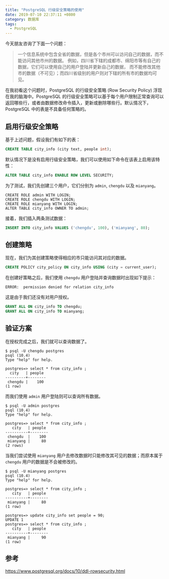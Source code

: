 ```yaml
---
title: "PostgreSQL 行级安全策略的使用"
date: 2019-07-10 22:37:11 +0800
category: 数据库
tags:
  - PostgreSQL
---
```


今天朋友咨询了下面一个问题：

> 一个信息系统中包含全省的数据，但是各个市州可以访问自己的数据，而不能访问其他市州的数据。
> 例如，四川省下辖的成都市、绵阳市等有自己的数据，它们可以使用自己的用户登陆并更新自己的数据，
> 而不能修改其他市的数据（不可见）；而四川省级别的用户则对下辖的所有市的数据均可见。

在我初看这个问题时，PostgreSQL 的行级安全策略 (Row Security Policy) 浮现在我的脑海中。PostgreSQL 的行级安全策略可以基于每个用户限制正常查询可以返回哪些行，或者由数据修改命令插入，更新或删除哪些行。默认情况下，PostgreSQL 中的表是不具备任何策略的。

<!-- more -->

## 启用行级安全策略

基于上述问题，假设我们有如下的表：

``` SQL
CREATE TABLE city_info (city text, people int);
```

默认情况下是没有启用行级安全策略，我们可以使用如下命令在该表上启用该特性：

``` SQL
ALTER TABLE city_info ENABLE ROW LEVEL SECURITY;
```

为了测试，我们先创建三个用户，它们分别为 `admin`, `chengdu` 以及 `mianyang`。

```
CREATE ROLE admin WITH LOGIN;
CREATE ROLE chengdu WITH LOGIN;
CREATE ROLE mianyang WITH LOGIN;
ALTER TABLE city_info OWNER TO admin;
```

接着，我们插入两条测试数据：

``` SQL
INSERT INTO city_info VALUES ('chengdu', 100), ('mianyang', 80);
```

## 创建策略

现在，我们为其创建策略使得相应的市只能访问其对应的数据。

``` SQL
CREATE POLICY city_policy ON city_info USING (city = current_user);
```

在创建好策略之后，我们使用 `chengdu` 用户登陆并查询数据时出现如下提示：

```
ERROR:  permission denied for relation city_info
```

这是由于我们还没有对用户授权。

``` SQL
GRANT ALL ON city_info TO chengdu;
GRANT ALL ON city_info TO mianyang;
```

## 验证方案

在授权完成之后，我们就可以查询数据了。

```
$ psql -U chengdu postgres
psql (10.4)
Type "help" for help.

postgres=> select * from city_info ;
  city   | people
---------+--------
 chengdu |    100
(1 row)
```

而我们使用 `admin` 用户登陆则可以查询所有数据。

```
$ psql -U admin postgres
psql (10.4)
Type "help" for help.

postgres=> select * from city_info ;
   city   | people
----------+--------
 chengdu  |    100
 mianyang |     80
(2 rows)
```

当我们尝试使用 `mianyang` 用户去修改数据时只能修改其可见的数据；而原本属于 `chengdu` 用户的数据是不会被修改的。

```
$ psql -U mianyang postgres
psql (10.4)
Type "help" for help.

postgres=> select * from city_info ;
   city   | people
----------+--------
 mianyang |     80
(1 row)

postgres=> update city_info set people = 90;
UPDATE 1
postgres=> select * from city_info ;
   city   | people
----------+--------
 mianyang |     90
(1 row)
```

## 参考

https://www.postgresql.org/docs/10/ddl-rowsecurity.html

